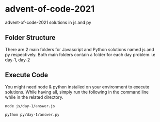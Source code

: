 # advent-of-code-2021
advent-of-code-2021 solutions in js and py

## Folder Structure
There are 2 main folders for Javascript and Python solutions named js and py respectively.
Both main folders contain a folder for each day problem.i.e day-1, day-2

## Execute Code
You might need node & python installed on your environment to execute solutions.
While having all, simply run the following in the command line while in the related directory.

`node js/day-1/answer.js`

`python py/day-1/answer.py`
